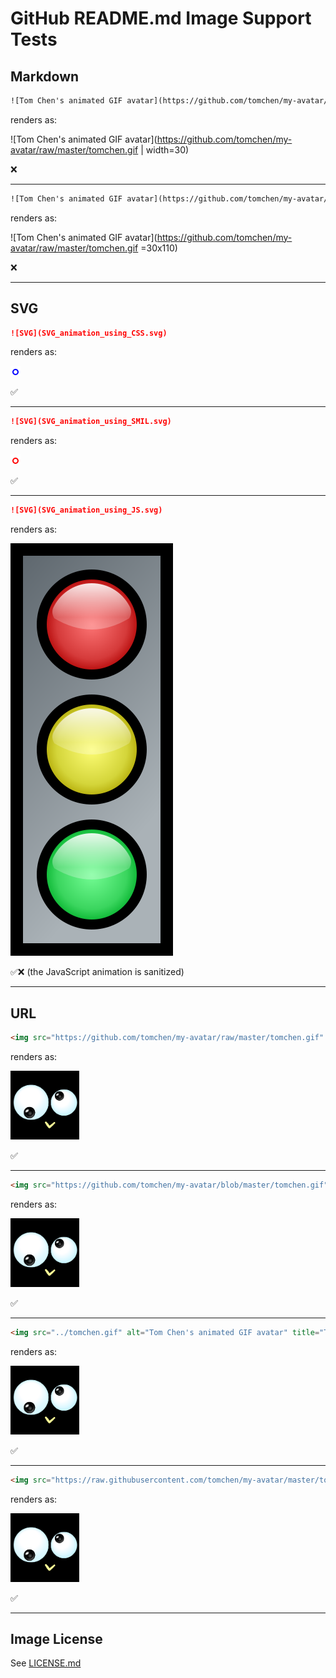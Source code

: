 # GitHub README.md Image Support Tests

## Markdown

```html
![Tom Chen's animated GIF avatar](https://github.com/tomchen/my-avatar/raw/master/tomchen.gif | width=30)
```

renders as:

![Tom Chen's animated GIF avatar](https://github.com/tomchen/my-avatar/raw/master/tomchen.gif | width=30)

❌

---

```html
![Tom Chen's animated GIF avatar](https://github.com/tomchen/my-avatar/raw/master/tomchen.gif =30x110)
```

renders as:

![Tom Chen's animated GIF avatar](https://github.com/tomchen/my-avatar/raw/master/tomchen.gif =30x110)

❌

---

## SVG

```markdown
![SVG](SVG_animation_using_CSS.svg)
```

renders as:

![SVG](SVG_animation_using_CSS.svg)

✅

---

```markdown
![SVG](SVG_animation_using_SMIL.svg)
```

renders as:

![SVG](SVG_animation_using_SMIL.svg)

✅

---

```markdown
![SVG](SVG_animation_using_JS.svg)
```

renders as:

![SVG](SVG_animation_using_JS.svg)

✅❌ (the JavaScript animation is sanitized)

---

## URL

```html
<img src="https://github.com/tomchen/my-avatar/raw/master/tomchen.gif" alt="Tom Chen's animated GIF avatar" title="Tom Chen's animated GIF avatar" height="110px" width="110px">
```

renders as:

<img src="https://github.com/tomchen/my-avatar/raw/master/tomchen.gif" alt="Tom Chen's animated GIF avatar" title="Tom Chen's animated GIF avatar" height="110px" width="110px">

✅

---

```html
<img src="https://github.com/tomchen/my-avatar/blob/master/tomchen.gif" alt="Tom Chen's animated GIF avatar" title="Tom Chen's animated GIF avatar" height="110px" width="110px">
```

renders as:

<img src="https://github.com/tomchen/my-avatar/blob/master/tomchen.gif" alt="Tom Chen's animated GIF avatar" title="Tom Chen's animated GIF avatar" height="110px" width="110px">

✅

---

```html
<img src="../tomchen.gif" alt="Tom Chen's animated GIF avatar" title="Tom Chen's animated GIF avatar" height="110px" width="110px">
```

renders as:

<img src="../tomchen.gif" alt="Tom Chen's animated GIF avatar" title="Tom Chen's animated GIF avatar" height="110px" width="110px">

✅

---

```html
<img src="https://raw.githubusercontent.com/tomchen/my-avatar/master/tomchen.gif" alt="Tom Chen's animated GIF avatar" title="Tom Chen's animated GIF avatar" height="110px" width="110px">
```

renders as:

<img src="https://raw.githubusercontent.com/tomchen/my-avatar/master/tomchen.gif" alt="Tom Chen's animated GIF avatar" title="Tom Chen's animated GIF avatar" height="110px" width="110px">

✅

---

## Image License

See [LICENSE.md](LICENSE.md)
